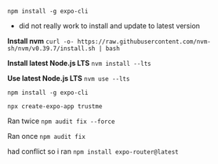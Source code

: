 `npm install -g expo-cli`

- did not really work to install and update to latest version

**Install nvm**
`curl -o- https://raw.githubusercontent.com/nvm-sh/nvm/v0.39.7/install.sh | bash`

**Install latest Node.js LTS**
`nvm install --lts`

**Use latest Node.js LTS**
`nvm use --lts`

`npm install -g expo-cli`

`npx create-expo-app trustme`

Ran twice
`npm audit fix --force`

Ran once
`npm audit fix`

had conflict so i ran
`npm install expo-router@latest`



